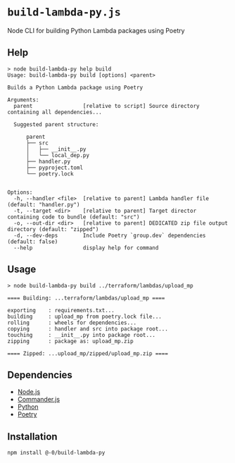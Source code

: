 # `build-lambda-py.js`

Node CLI for building Python Lambda packages using Poetry

## Help

```
> node build-lambda-py help build
Usage: build-lambda-py build [options] <parent>

Builds a Python Lambda package using Poetry

Arguments:
  parent                [relative to script] Source directory containing all dependencies...

  Suggested parent structure:

      parent
      ├── src
      │   ├── __init__.py
      │   └── local_dep.py
      ├── handler.py
      ├── pyproject.toml
      └── poetry.lock


Options:
  -h, --handler <file>  [relative to parent] Lambda handler file (default: "handler.py")
  -t, --target <dir>    [relative to parent] Target director containing code to bundle (default: "src")
  -o, --out-dir <dir>   [relative to parent] DEDICATED zip file output directory (default: "zipped")
  -d, --dev-deps        Include Poetry `group.dev` dependencies (default: false)
  --help                display help for command
```

## Usage

```
> node build-lambda-py build ../terraform/lambdas/upload_mp

==== Building: ...terraform/lambdas/upload_mp ====

exporting    : requirements.txt...
building     : upload_mp from poetry.lock file...
rolling      : wheels for dependencies...
copying      : handler and src into package root...
touching     : __init__.py into package root...
zipping      : package as: upload_mp.zip

==== Zipped: ...upload_mp/zipped/upload_mp.zip ====
```

## Dependencies

- [Node.js](https://nodejs.org/en/)
- [Commander.js](https://www.npmjs.com/package/commander)
- [Python](https://www.python.org/)
- [Poetry](https://python-poetry.org/)


## Installation

```
npm install @-0/build-lambda-py
```